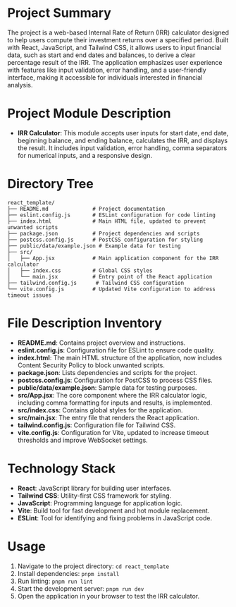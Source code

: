 # Project Summary
The project is a web-based Internal Rate of Return (IRR) calculator designed to help users compute their investment returns over a specified period. Built with React, JavaScript, and Tailwind CSS, it allows users to input financial data, such as start and end dates and balances, to derive a clear percentage result of the IRR. The application emphasizes user experience with features like input validation, error handling, and a user-friendly interface, making it accessible for individuals interested in financial analysis.

# Project Module Description
- **IRR Calculator**: This module accepts user inputs for start date, end date, beginning balance, and ending balance, calculates the IRR, and displays the result. It includes input validation, error handling, comma separators for numerical inputs, and a responsive design.

# Directory Tree
```
react_template/
├── README.md              # Project documentation
├── eslint.config.js       # ESLint configuration for code linting
├── index.html             # Main HTML file, updated to prevent unwanted scripts
├── package.json           # Project dependencies and scripts
├── postcss.config.js      # PostCSS configuration for styling
├── public/data/example.json # Example data for testing
├── src/
│   ├── App.jsx            # Main application component for the IRR calculator
│   ├── index.css          # Global CSS styles
│   └── main.jsx           # Entry point of the React application
├── tailwind.config.js      # Tailwind CSS configuration
└── vite.config.js         # Updated Vite configuration to address timeout issues
```

# File Description Inventory
- **README.md**: Contains project overview and instructions.
- **eslint.config.js**: Configuration file for ESLint to ensure code quality.
- **index.html**: The main HTML structure of the application, now includes Content Security Policy to block unwanted scripts.
- **package.json**: Lists dependencies and scripts for the project.
- **postcss.config.js**: Configuration for PostCSS to process CSS files.
- **public/data/example.json**: Sample data for testing purposes.
- **src/App.jsx**: The core component where the IRR calculator logic, including comma formatting for inputs and results, is implemented.
- **src/index.css**: Contains global styles for the application.
- **src/main.jsx**: The entry file that renders the React application.
- **tailwind.config.js**: Configuration file for Tailwind CSS.
- **vite.config.js**: Configuration for Vite, updated to increase timeout thresholds and improve WebSocket settings.

# Technology Stack
- **React**: JavaScript library for building user interfaces.
- **Tailwind CSS**: Utility-first CSS framework for styling.
- **JavaScript**: Programming language for application logic.
- **Vite**: Build tool for fast development and hot module replacement.
- **ESLint**: Tool for identifying and fixing problems in JavaScript code.

# Usage
1. Navigate to the project directory: `cd react_template`
2. Install dependencies: `pnpm install`
3. Run linting: `pnpm run lint`
4. Start the development server: `pnpm run dev`
5. Open the application in your browser to test the IRR calculator.
